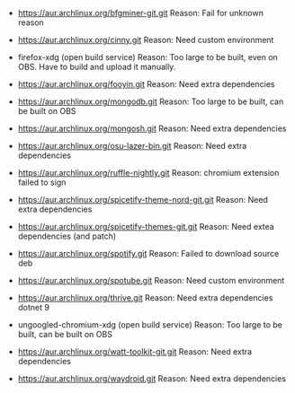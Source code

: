 - https://aur.archlinux.org/bfgminer-git.git
  Reason: Fail for unknown reason
  
- https://aur.archlinux.org/cinny.git
  Reason: Need custom environment
  
- firefox-xdg (open build service)
  Reason: Too large to be built, even on OBS. Have to build and upload it manually.
  
- https://aur.archlinux.org/fooyin.git
  Reason: Need extra dependencies
  
- https://aur.archlinux.org/mongodb.git
  Reason: Too large to be built, can be built on OBS
  
- https://aur.archlinux.org/mongosh.git
  Reason: Need extra dependencies
  
- https://aur.archlinux.org/osu-lazer-bin.git
  Reason: Need extra dependencies
  
- https://aur.archlinux.org/ruffle-nightly.git
  Reason: chromium extension failed to sign
  
- https://aur.archlinux.org/spicetify-theme-nord-git.git
  Reason: Need extra dependencies
  
- https://aur.archlinux.org/spicetify-themes-git.git
  Reason: Need extea dependencies (and patch)
  
- https://aur.archlinux.org/spotify.git
  Reason: Failed to download source deb
  
- https://aur.archlinux.org/spotube.git
  Reason: Need custom environment
  
- https://aur.archlinux.org/thrive.git
  Reason: Need extra dependencies dotnet 9
  
- ungoogled-chromium-xdg (open build service)
  Reason: Too large to be built, can be built on OBS
  
- https://aur.archlinux.org/watt-toolkit-git.git
  Reason: Need extra dependencies
  
- https://aur.archlinux.org/waydroid.git
  Reason: Need extra dependencies
  
